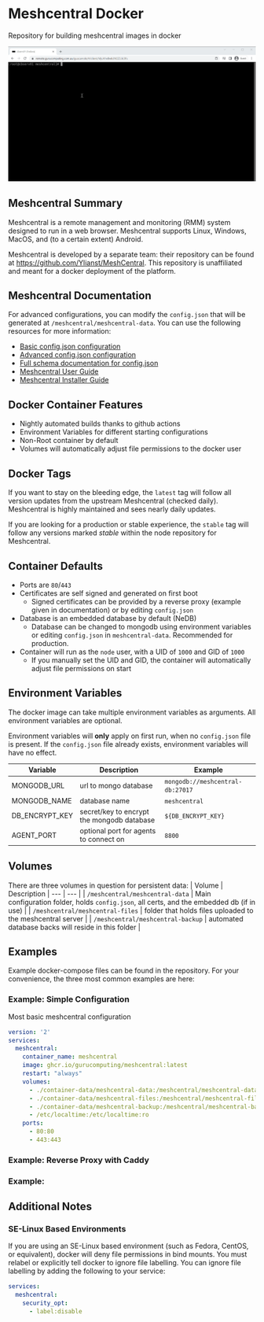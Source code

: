 # Meshcentral Docker
Repository for building meshcentral images in docker

![readme-gif](assets/readme-gif.gif)

## Meshcentral Summary
Meshcentral is a remote management and monitoring (RMM) system designed to run in a web browser. Meshcentral supports Linux, Windows, MacOS, and (to a certain extent) Android.

Meshcentral is developed by a separate team: their repository can be found at https://github.com/Ylianst/MeshCentral. This repository is unaffiliated and meant for a docker deployment of the platform.

## Meshcentral Documentation
For advanced configurations, you can modify the `config.json` that will be generated at `/meshcentral/meshcentral-data`. You can use the following resources for more information:

* [Basic config.json configuration](https://github.com/Ylianst/MeshCentral/blob/master/sample-config.json)
* [Advanced config.json configuration](https://github.com/Ylianst/MeshCentral/blob/master/sample-config-advanced.json)
* [Full schema documentation for config.json](https://github.com/Ylianst/MeshCentral/blob/master/meshcentral-config-schema.jsonp-0[])
* [Meshcentral User Guide](https://info.meshcentral.com/downloads/MeshCentral2/MeshCentral2UserGuide.pdf)
* [Meshcentral Installer Guide](https://info.meshcentral.com/downloads/MeshCentral2/MeshCentral2InstallGuide.pdf)

## Docker Container Features

* Nightly automated builds thanks to github actions
* Environment Variables for different starting configurations
* Non-Root container by default
* Volumes will automatically adjust file permissions to the docker user

## Docker Tags

If you want to stay on the bleeding edge, the `latest` tag will follow all version updates from the upstream Meshcentral (checked daily). Meshcentral is highly maintained and sees nearly daily updates.

If you are looking for a production or stable experience, the `stable` tag will follow any versions marked *stable* within the node repository for Meshcentral.

## Container Defaults
* Ports are `80`/`443`
* Certificates are self signed and generated on first boot
    * Signed certificates can be provided by a reverse proxy (example given in documentation) or by editing `config.json`
* Database is an embedded database by default (NeDB)
    * Database can be changed to mongodb using environment variables or editing `config.json` in `meshcentral-data`. Recommended for production.
* Container will run as the `node` user, with a UID of `1000` and GID of `1000`
    * If you manually set the UID and GID, the container will automatically adjust file permissions on start

## Environment Variables
The docker image can take multiple environment variables as arguments. All environment variables are optional.

Environment variables will **only** apply on first run, when no `config.json` file is present. If the `config.json` file already exists, environment variables will have no effect.

| Variable  | Description | Example |
| ------------- | ------------- | ------------- |
| MONGODB_URL | url to mongo database | `mongodb://meshcentral-db:27017` |
| MONGODB_NAME | database name | `meshcentral` |
| DB_ENCRYPT_KEY | secret/key to encrypt the mongodb database | `${DB_ENCRYPT_KEY}` |
| AGENT_PORT  | optional port for agents to connect on | `8800` |

## Volumes
There are three volumes in question for persistent data:
| Volume | Description
| --- | --- |
| `/meshcentral/meshcentral-data` | Main configuration folder, holds `config.json`, all certs, and the embedded db (if in use) |
| `/meshcentral/meshcentral-files` | folder that holds files uploaded to the meshcentral server |
| `/meshcentral/meshcentral-backup` | automated database backs will reside in this folder |

## Examples
Example docker-compose files can be found in the repository. For your convenience, the three most common examples are here:

### Example: Simple Configuration
Most basic meshcentral configuration
```yaml
version: '2'
services:
  meshcentral:
    container_name: meshcentral
    image: ghcr.io/gurucomputing/meshcentral:latest
    restart: "always"
    volumes:
      - ./container-data/meshcentral-data:/meshcentral/meshcentral-data
      - ./container-data/meshcentral-files:/meshcentral/meshcentral-files
      - ./container-data/meshcentral-backup:/meshcentral/meshcentral-backup
      - /etc/localtime:/etc/localtime:ro
    ports:
      - 80:80
      - 443:443
```

### Example: Reverse Proxy with Caddy

### Example: 

## Additional Notes

### SE-Linux Based Environments
If you are using an SE-Linux based environment (such as Fedora, CentOS, or equivalent), docker will deny file permissions in bind mounts. You must relabel or explicitly tell docker to ignore file labelling. You can ignore file labelling by adding the following to your service:

```yaml
services:
  meshcentral:
    security_opt:
      - label:disable
```
